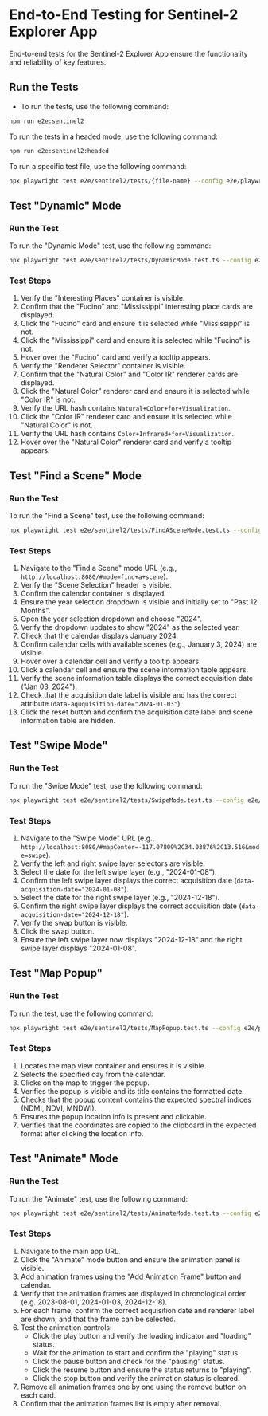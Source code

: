 # End-to-End Testing for Sentinel-2 Explorer App
End-to-end tests for the Sentinel-2 Explorer App ensure the functionality and reliability of key features.

## Run the Tests
- To run the tests, use the following command:
```bash
npm run e2e:sentinel2
```

To run the tests in a headed mode, use the following command:
```bash
npm run e2e:sentinel2:headed
```

To run a specific test file, use the following command:
```bash
npx playwright test e2e/sentinel2/tests/{file-name} --config e2e/playwright.sentinel2.config.ts --headed --workers=1
```

## Test "Dynamic" Mode

### Run the Test
To run the "Dynamic Mode" test, use the following command:
```bash 
npx playwright test e2e/sentinel2/tests/DynamicMode.test.ts --config e2e/playwright.sentinel2.config.ts --headed --workers=1
```

### Test Steps
1. Verify the "Interesting Places" container is visible.
2. Confirm that the "Fucino" and "Mississippi" interesting place cards are displayed.
3. Click the "Fucino" card and ensure it is selected while "Mississippi" is not.
4. Click the "Mississippi" card and ensure it is selected while "Fucino" is not.
5. Hover over the "Fucino" card and verify a tooltip appears.
6. Verify the "Renderer Selector" container is visible.
7. Confirm that the "Natural Color" and "Color IR" renderer cards are displayed.
8. Click the "Natural Color" renderer card and ensure it is selected while "Color IR" is not.
9. Verify the URL hash contains `Natural+Color+for+Visualization`.
10. Click the "Color IR" renderer card and ensure it is selected while "Natural Color" is not.
11. Verify the URL hash contains `Color+Infrared+for+Visualization`.
12. Hover over the "Natural Color" renderer card and verify a tooltip appears.

## Test "Find a Scene" Mode

### Run the Test
To run the "Find a Scene" test, use the following command:
```bash 
npx playwright test e2e/sentinel2/tests/FindASceneMode.test.ts --config e2e/playwright.sentinel2.config.ts --headed --workers=1
```

### Test Steps
1. Navigate to the "Find a Scene" mode URL (e.g., `http://localhost:8080/#mode=find+a+scene`).
2. Verify the "Scene Selection" header is visible.
3. Confirm the calendar container is displayed.
4. Ensure the year selection dropdown is visible and initially set to "Past 12 Months".
5. Open the year selection dropdown and choose "2024".
6. Verify the dropdown updates to show "2024" as the selected year.
7. Check that the calendar displays January 2024.
8. Confirm calendar cells with available scenes (e.g., January 3, 2024) are visible.
9. Hover over a calendar cell and verify a tooltip appears.
10. Click a calendar cell and ensure the scene information table appears.
11. Verify the scene information table displays the correct acquisition date ("Jan 03, 2024").
12. Check that the acquisition date label is visible and has the correct attribute (`data-aququisition-date="2024-01-03"`).
13. Click the reset button and confirm the acquisition date label and scene information table are hidden.

## Test "Swipe Mode"

### Run the Test
To run the "Swipe Mode" test, use the following command:
```bash
npx playwright test e2e/sentinel2/tests/SwipeMode.test.ts --config e2e/playwright.sentinel2.config.ts --headed --workers=1
```

### Test Steps
1. Navigate to the "Swipe Mode" URL (e.g., `http://localhost:8080/#mapCenter=-117.07809%2C34.03876%2C13.516&mode=swipe`).
2. Verify the left and right swipe layer selectors are visible.
3. Select the date for the left swipe layer (e.g., "2024-01-08").
4. Confirm the left swipe layer displays the correct acquisition date (`data-acquisition-date="2024-01-08"`).
5. Select the date for the right swipe layer (e.g., "2024-12-18").
6. Confirm the right swipe layer displays the correct acquisition date (`data-acquisition-date="2024-12-18"`).
7. Verify the swap button is visible.
8. Click the swap button.
9. Ensure the left swipe layer now displays "2024-12-18" and the right swipe layer displays "2024-01-08".

## Test "Map Popup"

### Run the Test
To run the test, use the following command:
```bash
npx playwright test e2e/sentinel2/tests/MapPopup.test.ts --config e2e/playwright.sentinel2.config.ts --headed --workers=1
```

### Test Steps
1. Locates the map view container and ensures it is visible.
2. Selects the specified day from the calendar.
3. Clicks on the map to trigger the popup.
4. Verifies the popup is visible and its title contains the formatted date.
5. Checks that the popup content contains the expected spectral indices (NDMI, NDVI, MNDWI).
6. Ensures the popup location info is present and clickable.
7. Verifies that the coordinates are copied to the clipboard in the expected format after clicking the location info.

## Test "Animate" Mode

### Run the Test
To run the "Animate" test, use the following command:
```bash 
npx playwright test e2e/sentinel2/tests/AnimateMode.test.ts --config e2e/playwright.sentinel2.config.ts --headed --workers=1
```

### Test Steps

1. Navigate to the main app URL.
2. Click the "Animate" mode button and ensure the animation panel is visible.
3. Add animation frames using the "Add Animation Frame" button and calendar.
4. Verify that the animation frames are displayed in chronological order (e.g. 2023-08-01, 2024-01-03, 2024-12-18).
5. For each frame, confirm the correct acquisition date and renderer label are shown, and that the frame can be selected.
6. Test the animation controls:
    - Click the play button and verify the loading indicator and "loading" status.
    - Wait for the animation to start and confirm the "playing" status.
    - Click the pause button and check for the "pausing" status.
    - Click the resume button and ensure the status returns to "playing".
    - Click the stop button and verify the animation status is cleared.
7. Remove all animation frames one by one using the remove button on each card.
8. Confirm that the animation frames list is empty after removal.